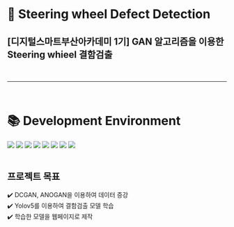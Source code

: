 # 🚗 Steering wheel Defect Detection 
## [디지털스마트부산아카데미 1기] GAN 알고리즘을 이용한 Steering whieel 결함검출
<br/>

***

<br/>
<div><h1>📚 Development Environment</h1></div>
<div>
<img src="https://img.shields.io/badge/python-3776AB?style=for-the-badge&logo=python&logoColor=white">
<img src="https://img.shields.io/badge/PyTorch-EE4C2C?style=for-the-badge&logo=PyTorch&logoColor=white">
<img src="https://img.shields.io/badge/TensorFlow-FF6F00.svg?&style=for-the-badge&logo=TensorFlow&logoColor=white">
<img src="https://img.shields.io/badge/YOLO-00FFFF.svg?&style=for-the-badge&logo=YOLO&logoColor=white">
<img src="https://img.shields.io/badge/Google Colab-F9AB00.svg?&style=for-the-badge&logo=Google Colab&logoColor=white">
<img src="https://img.shields.io/badge/github-181717?style=for-the-badge&logo=github&logoColor=white">
<img src="https://img.shields.io/badge/GAN-3776AB?style=for-the-badge&logo=Gitpod&logoColor=white">
<img src="https://img.shields.io/badge/PyCharm-000000?style=for-the-badge&logo=PyCharm&logoColor=white">
  

</div>

<br/>

## 프로젝트 목표
:heavy_check_mark:  DCGAN, ANOGAN을 이용하여 데이터 증강  <br/>
:heavy_check_mark:  Yolov5를 이용하여 결함검출 모델 학습 <br/>
:heavy_check_mark:  학습한 모델을 웹페이지로 제작
